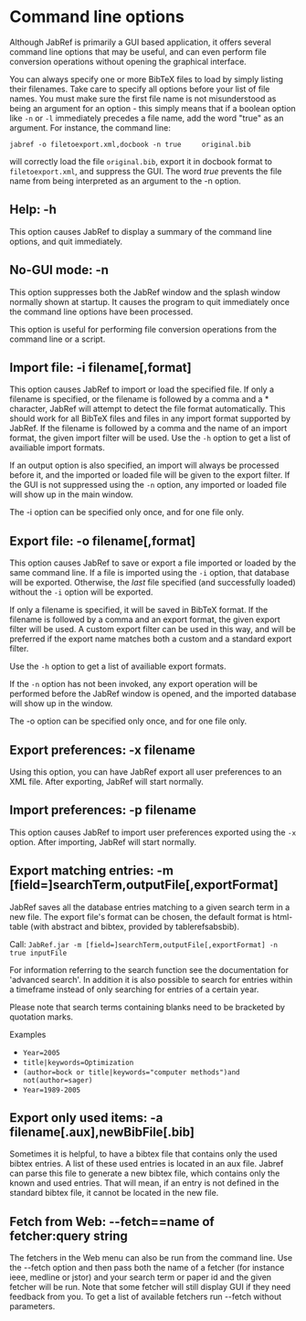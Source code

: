 # Command line options

Although JabRef is primarily a GUI based application, it offers several command line options that may be useful, and can even perform file conversion operations without opening the graphical interface.

You can always specify one or more BibTeX files to load by simply listing their filenames. Take care to specify all options before your list of file names. You must make sure the first file name is not misunderstood as being an argument for an option - this simply means that if a boolean option like `-n` or `-l` immediately precedes a file name, add the word "true" as an argument. For instance, the command line:

`jabref -o filetoexport.xml,docbook -n true     original.bib`

will correctly load the file `original.bib`, export it in docbook format to `filetoexport.xml`, and suppress the GUI. The word *true* prevents the file name from being interpreted as an argument to the -n option.

## Help: -h

This option causes JabRef to display a summary of the command line options, and quit immediately.

## No-GUI mode: -n

This option suppresses both the JabRef window and the splash window normally shown at startup. It causes the program to quit immediately once the command line options have been processed.

This option is useful for performing file conversion operations from the command line or a script.

## Import file: -i filename\[,format\]

This option causes JabRef to import or load the specified file. If only a filename is specified, or the filename is followed by a comma and a \* character, JabRef will attempt to detect the file format automatically. This should work for all BibTeX files and files in any import format supported by JabRef. If the filename is followed by a comma and the name of an import format, the given import filter will be used. Use the `-h` option to get a list of availiable import formats.

If an output option is also specified, an import will always be processed before it, and the imported or loaded file will be given to the export filter. If the GUI is not suppressed using the `-n` option, any imported or loaded file will show up in the main window.

The -i option can be specified only once, and for one file only.

## Export file: -o filename\[,format\]

This option causes JabRef to save or export a file imported or loaded by the same command line. If a file is imported using the `-i` option, that database will be exported. Otherwise, the *last* file specified (and successfully loaded) without the `-i` option will be exported.

If only a filename is specified, it will be saved in BibTeX format. If the filename is followed by a comma and an export format, the given export filter will be used. A custom export filter can be used in this way, and will be preferred if the export name matches both a custom and a standard export filter.

Use the `-h` option to get a list of availiable export formats.

If the `-n` option has not been invoked, any export operation will be performed before the JabRef window is opened, and the imported database will show up in the window.

The -o option can be specified only once, and for one file only.

## Export preferences: -x filename

Using this option, you can have JabRef export all user preferences to an XML file. After exporting, JabRef will start normally.

## Import preferences: -p filename

This option causes JabRef to import user preferences exported using the `-x` option. After importing, JabRef will start normally.

## Export matching entries: -m \[field=\]searchTerm,outputFile\[,exportFormat\]

JabRef saves all the database entries matching to a given search term in a new file. The export file's format can be chosen, the default format is html-table (with abstract and bibtex, provided by tablerefsabsbib).

Call: `JabRef.jar -m [field=]searchTerm,outputFile[,exportFormat] -n true inputFile`

For information referring to the search function see the documentation for 'advanced search'. In addition it is also possible to search for entries within a timeframe instead of only searching for entries of a certain year.

Please note that search terms containing blanks need to be bracketed by quotation marks.

Examples

-   `Year=2005`
-   `title|keywords=Optimization`
-   `(author=bock or title|keywords="computer methods")and not(author=sager)`
-   `Year=1989-2005`

## Export only used items: -a filename\[.aux\],newBibFile\[.bib\]

Sometimes it is helpful, to have a bibtex file that contains only the used bibtex entries. A list of these used entries is located in an aux file. Jabref can parse this file to generate a new bibtex file, which contains only the known and used entries. That will mean, if an entry is not defined in the standard bibtex file, it cannot be located in the new file.

## Fetch from Web: --fetch==name of fetcher:query string

The fetchers in the Web menu can also be run from the command line. Use the --fetch option and then pass both the name of a fetcher (for instance ieee, medline or jstor) and your search term or paper id and the given fetcher will be run. Note that some fetcher will still display GUI if they need feedback from you. To get a list of available fetchers run --fetch without parameters.
